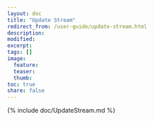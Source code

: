 ```yaml
---
layout: doc
title: "Update Stream"
redirect_from: /user-guide/update-stream.html
description:
modified:
excerpt:
tags: []
image:
  feature:
  teaser:
  thumb:
toc: true
share: false
---
```


{% include doc/UpdateStream.md %}

